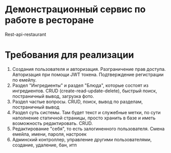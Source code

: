 # Демонстрационный сервис по работе в ресторане
Rest-api-restaurant

# Требования для реализации

1. Создания пользователя и авторизация. Разграничение прав доступа. Авторизация при помощи JWT токена. Подтверждение регистрации по емейлу.
2. Раздел "Ингредиенты" и раздел "Блюда", которые состоят из ингредиентов. CRUD (create-read-update-delete), быстрый поиск, постраничный вывод, загрузка фото.
3. Раздел частые вопросы. CRUD, поиск, вывод по разделам, постраничный вывод
4. Раздел суть системы. Там будет текст и служебные метки, по сути наполнение статичной страницы, просто хранить в базе и иметь возможность редактировать. CRUD.
5. Редактирование "себя", то есть залогиненного пользователя. Смена емейла, имени, пароля, настроек
6. Админский контроллер, управление другими пользователями, создание, удаление, бан, итп